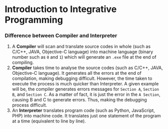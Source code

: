 # Introduction to Integrative Programming

### Difference between Compiler and Interpreter
1. A **Compiler** will scan and translate source codes in whole (such as C/C++, JAVA, Objective-C language) into machine language (binary number such as `0` and `1`) which will generate an `.exe` file at the end of compiling.
2. **Compiler** takes time to analyse the source codes (such as C/C++, JAVA, Objective-C language). It generates all the errors at the end of compilation, making debugging difficult. However, the time taken to execute the process is much quicker than Interpreter.
	 A given example will be, the compiler generates errors messages for `Section A`, `Section B`, and `Section C`. As a matter of fact, it is just the error in the `A Section`, causing B and C to generate errors. Thus, making the debugging process difficult. 
3. An **Interpreter** translates program code (such as Python, JavaScript, PHP) into machine code. It translates just one statement of the program at a time (equivalent to line by line).